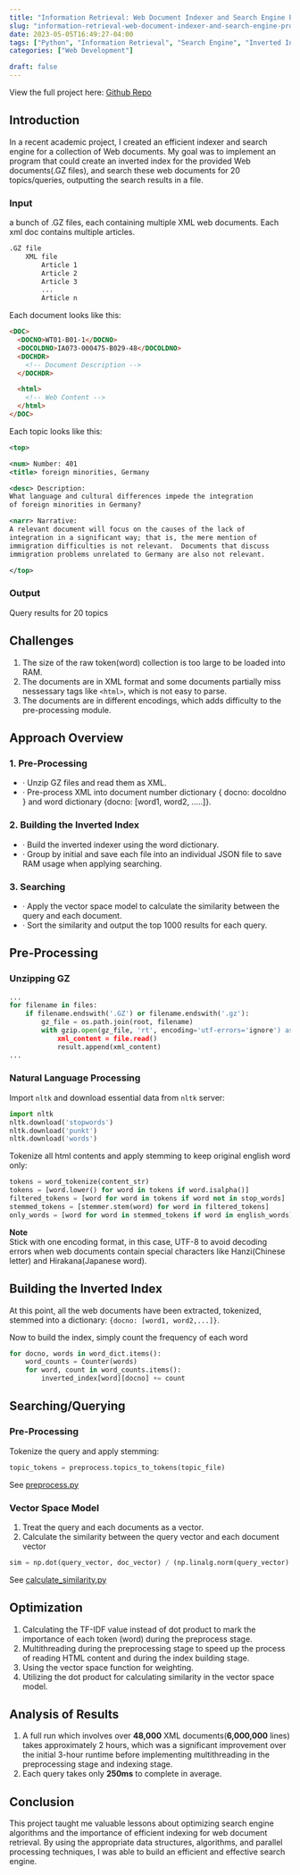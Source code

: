 ```yaml
---
title: "Information Retrieval: Web Document Indexer and Search Engine Prototype"
slug: "information-retrieval-web-document-indexer-and-search-engine-prototype"
date: 2023-05-05T16:49:27-04:00
tags: ["Python", "Information Retrieval", "Search Engine", "Inverted Index"]
categories: ["Web Development"]

draft: false
---
```


View the full project here: [Github Repo](https://github.com/sky-haihai/4020A3-Information-Retrieval.git)

## Introduction

In a recent academic project, I created an efficient indexer and search engine for a collection of Web documents. My goal was to implement an program that could create an inverted index for the provided Web documents(.GZ files), and search these web documents for 20 topics/queries, outputting the search results in a file.

### Input

a bunch of .GZ files, each containing multiple XML web documents. Each xml doc contains multiple articles.

```xml
.GZ file
    XML file
        Article 1
        Article 2
        Article 3
        ...
        Article n
```

Each document looks like this:

```html
<DOC>
  <DOCNO>WT01-B01-1</DOCNO>
  <DOCOLDNO>IA073-000475-B029-48</DOCOLDNO>
  <DOCHDR>
    <!-- Document Description -->
  </DOCHDR>

  <html>
    <!-- Web Content -->
  </html>
</DOC>
```

Each topic looks like this:

```xml
<top>

<num> Number: 401
<title> foreign minorities, Germany

<desc> Description:
What language and cultural differences impede the integration
of foreign minorities in Germany?

<narr> Narrative:
A relevant document will focus on the causes of the lack of
integration in a significant way; that is, the mere mention of
immigration difficulties is not relevant.  Documents that discuss
immigration problems unrelated to Germany are also not relevant.

</top>
```

### Output

Query results for 20 topics

## Challenges

1. The size of the raw token(word) collection is too large to be loaded into RAM.
2. The documents are in XML format and some documents partially miss nessessary tags like `<html>`, which is not easy to parse.
3. The documents are in different encodings, which adds difficulty to the pre-processing module.

## Approach Overview

### 1. Pre-Processing

- · Unzip GZ files and read them as XML.
- · Pre-process XML into document number dictionary { docno: docoldno } and word dictionary {docno: [word1, word2, …..]}.

### 2. Building the Inverted Index

- · Build the inverted indexer using the word dictionary.
- · Group by initial and save each file into an individual JSON file to save RAM usage when applying searching.

### 3. Searching

- · Apply the vector space model to calculate the similarity between the query and each document.
- · Sort the similarity and output the top 1000 results for each query.

## Pre-Processing

### Unzipping GZ

```python
...
for filename in files:
    if filename.endswith('.GZ') or filename.endswith('.gz'):
        gz_file = os.path.join(root, filename)
        with gzip.open(gz_file, 'rt', encoding='utf-errors='ignore') as file:
            xml_content = file.read()
            result.append(xml_content)
...
```

### Natural Language Processing

Import `nltk` and download essential data from `nltk` server:

```python
import nltk
nltk.download('stopwords')
nltk.download('punkt')
nltk.download('words')
```

Tokenize all html contents and apply stemming to keep original english word only:

```python
tokens = word_tokenize(content_str)
tokens = [word.lower() for word in tokens if word.isalpha()]
filtered_tokens = [word for word in tokens if word not in stop_words]
stemmed_tokens = [stemmer.stem(word) for word in filtered_tokens]
only_words = [word for word in stemmed_tokens if word in english_words]
```

**Note**  
Stick with one encoding format, in this case, UTF-8 to avoid decoding errors when web documents contain special characters like Hanzi(Chinese letter) and Hirakana(Japanese word).

## Building the Inverted Index

At this point, all the web documents have been extracted, tokenized, stemmed into a dictionary: `{docno: [word1, word2,...]}`.

Now to build the index, simply count the frequency of each word

```python
for docno, words in word_dict.items():
    word_counts = Counter(words)
    for word, count in word_counts.items():
        inverted_index[word][docno] += count
```

## Searching/Querying

### Pre-Processing

Tokenize the query and apply stemming:

```python
topic_tokens = preprocess.topics_to_tokens(topic_file)
```

See [preprocess.py](https://github.com/sky-haihai/4020A3-Information-Retrieval/blob/master/src/preprocess.py)

### Vector Space Model

1. Treat the query and each documents as a vector.
2. Calculate the similarity between the query vector and each document vector

```python
sim = np.dot(query_vector, doc_vector) / (np.linalg.norm(query_vector) * np.linalg.norm(doc_vector))
```

See [calculate_similarity.py](https://github.com/sky-haihai/4020A3-Information-Retrieval/blob/master/src/calculate_similarity.py)

## Optimization

1. Calculating the TF-IDF value instead of dot product to mark the importance of each token (word) during the preprocess stage.
2. Multithreading during the preprocessing stage to speed up the process of reading HTML content and during the index building stage.
3. Using the vector space function for weighting.
4. Utilizing the dot product for calculating similarity in the vector space model.

## Analysis of Results

1. A full run which involves over **48,000** XML documents(**6,000,000** lines) takes approximately 2 hours, which was a significant improvement over the initial 3-hour runtime before implementing multithreading in the preprocessing stage and indexing stage.
2. Each query takes only **250ms** to complete in average.

## Conclusion

This project taught me valuable lessons about optimizing search engine algorithms and the importance of efficient indexing for web document retrieval. By using the appropriate data structures, algorithms, and parallel processing techniques, I was able to build an efficient and effective search engine.

